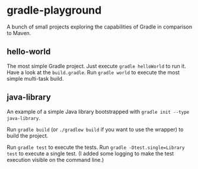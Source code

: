 gradle-playground
=================

A bunch of small projects exploring the capabilities of Gradle in comparison to Maven.

hello-world
-----------

The most simple Gradle project. Just execute `gradle helloWorld` to run it. Have a look at the `build.gradle`. Run `gradle world` to execute the most simple multi-task build.

java-library
------------

An example of a simple Java library bootstrapped with `gradle init --type java-library`.

Run `gradle build` (or `./gradlew build` if you want to use the wrapper) to build the project.

Run `gradle test` to execute the tests. Run `gradle -Dtest.single=Library test` to execute a single test. (I added some logging to make the test execution visible on the command line.)


